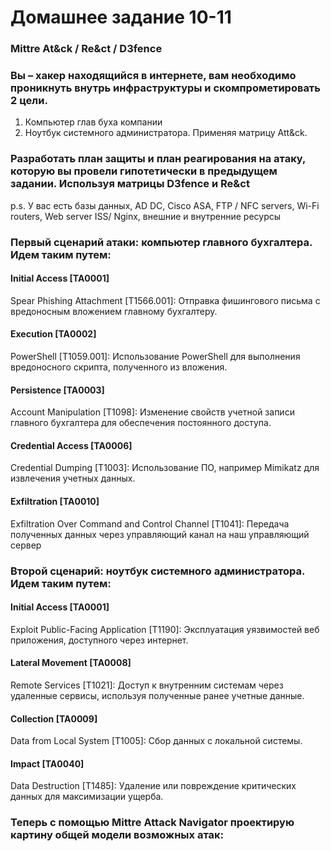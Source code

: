 # Домашнее задание 10-11  
### Mittre At&ck / Re&ct / D3fence  
### Вы – хакер находящийся в интернете, вам необходимо проникнуть внутрь инфраструктуры и скомпрометировать 2 цели.    
1) Компьютер глав буха компании  
2) Ноутбук системного администратора. Применяя матрицу Att&ck.  
### Разработать план защиты и план реагирования на атаку, которую вы провели гипотетически в предыдущем задании. Используя матрицы D3fence и Re&ct  
p.s. У вас есть базы данных, AD DC, Cisco ASA, FTP / NFC servers, Wi-Fi routers, Web server ISS/ Nginx, внешние и внутренние ресурсы  

### Первый сценарий атаки: компьютер главного бухгалтера. Идем таким путем:  

#### Initial Access [TA0001]  
Spear Phishing Attachment [T1566.001]: Отправка фишингового письма с вредоносным вложением главному бухгалтеру.  

#### Execution [TA0002]  
PowerShell [T1059.001]: Использование PowerShell для выполнения вредоносного скрипта, полученного из вложения.  

#### Persistence [TA0003]  
Account Manipulation [T1098]: Изменение свойств учетной записи главного бухгалтера для обеспечения постоянного доступа.  

#### Credential Access [TA0006]  
Credential Dumping [T1003]: Использование ПО, например Mimikatz для извлечения учетных данных.  

#### Exfiltration [TA0010]  
Exfiltration Over Command and Control Channel [T1041]: Передача полученных данных через управляющий канал на наш управляющий сервер  


### Второй сценарий: ноутбук системного администратора. Идем таким путем:   

#### Initial Access [TA0001]  
Exploit Public-Facing Application [T1190]: Эксплуатация уязвимостей веб приложения, доступного через интернет.  

#### Lateral Movement [TA0008]  
Remote Services [T1021]: Доступ к внутренним системам через удаленные сервисы, используя полученные ранее учетные данные.  

#### Collection [TA0009]  
Data from Local System [T1005]: Сбор данных с локальной системы.  

#### Impact [TA0040]  
Data Destruction [T1485]: Удаление или повреждение критических данных для максимизации ущерба.  

### Теперь с помощью Mittre Attack Navigator проектирую картину общей модели возможных атак:  

